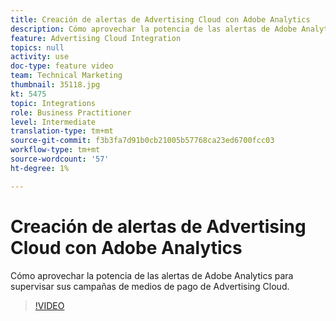 ```yaml
---
title: Creación de alertas de Advertising Cloud con Adobe Analytics
description: Cómo aprovechar la potencia de las alertas de Adobe Analytics para supervisar sus campañas de medios de pago de Advertising Cloud.
feature: Advertising Cloud Integration
topics: null
activity: use
doc-type: feature video
team: Technical Marketing
thumbnail: 35118.jpg
kt: 5475
topic: Integrations
role: Business Practitioner
level: Intermediate
translation-type: tm+mt
source-git-commit: f3b3fa7d91b0cb21005b57768ca23ed6700fcc03
workflow-type: tm+mt
source-wordcount: '57'
ht-degree: 1%

---
```



# Creación de alertas de Advertising Cloud con Adobe Analytics

Cómo aprovechar la potencia de las alertas de Adobe Analytics para supervisar sus campañas de medios de pago de Advertising Cloud.

>[!VIDEO](https://video.tv.adobe.com/v/35118/?quality=12&learn=on)
